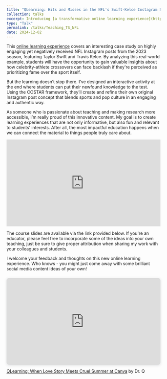 ```yaml
---
title: "QLearning: Hits and Misses in the NFL's Swift-Kelce Instagram Strategy"
collection: talks
excerpt: Introducing [a transformative online learning experience](https://youtu.be/HpOOvWrgiGM) that takes an in-depth look at highly engaged, yet negatively received NFL Instagram posts featuring Taylor Swift and Travis Kelce. By analyzing this real-world case study, students will uncover valuable insights on how celebrity-athlete crossovers can face backlash if perceived as prioritizing fame over the sport, as well as strategies for striking the right balance between sports and culture on social media. The course culminates in an interactive activity where students use the COSTAR framework to ideate and refine their own original Instagram post concept.
type: "Talk"
permalink: /talks/Teaching_TS_NFL
date: 2024-12-02
---
```


This [online learning experience](https://youtu.be/HpOOvWrgiGM) covers an interesting case study on highly engaging yet negatively received NFL Instagram posts from the 2023 season, featuring Taylor Swift and Travis Kelce. By analyzing this real-world example, students will have the opportunity to gain valuable insights about how celebrity-athlete crossovers can face backlash if they're perceived as prioritizing fame over the sport itself.

But the learning doesn’t stop there. I’ve designed an interactive activity at the end where students can put their newfound knowledge to the test. Using the COSTAR framework, they’ll create and refine their own original Instagram post concept that blends sports and pop culture in an engaging and authentic way.

As someone who is passionate about teaching and making research more accessible, I’m really proud of this innovative content. My goal is to create learning experiences that are not only informative, but also fun and relevant to students’ interests. After all, the most impactful education happens when we can connect the material to things people truly care about.

<div style="position: relative; width: 100%; padding-bottom: 56.25%;">
    <iframe style="position: absolute; top: 0; left: 0; width: 100%; height: 100%;"
        src="https://youtu.be/HpOOvWrgiGM"
        title="YouTube video player"
        frameborder="0"
        allow="accelerometer; autoplay; clipboard-write; encrypted-media; gyroscope; picture-in-picture"
        allowfullscreen>
    </iframe>
</div>

The course slides are available via the link provided below. If you're an educator, please feel free to incorporate some of the ideas into your own teaching, just be sure to give proper attribution when sharing my work with your colleagues and students.

I welcome your feedback and thoughts on this new online learning experience. Who knows - you might just come away with some brilliant social media content ideas of your own!

<div style="position: relative; width: 100%; height: 0; padding-top: 56.2500%;
 padding-bottom: 0; box-shadow: 0 2px 8px 0 rgba(63,69,81,0.16); margin-top: 1.6em; margin-bottom: 0.9em; overflow: hidden;
 border-radius: 8px; will-change: transform;">
  <iframe loading="lazy" style="position: absolute; width: 100%; height: 100%; top: 0; left: 0; border: none; padding: 0;margin: 0;"
    src="https://www.canva.com/design/DAGXlyvQ-hs/-WuprGU1BeLNpn0OnNs5Cg/view?embed" allowfullscreen="allowfullscreen" allow="fullscreen">
  </iframe>
</div>
<a href="https://www.canva.com/design/DAGXlyvQ-hs/-WuprGU1BeLNpn0OnNs5Cg/view?utm_content=DAGXlyvQ-hs&utm_campaign=designshare&utm_medium=link&utm_source=editor" target="_blank" rel="noopener">QLearning: When Love Story Meets Cruel Summer at Canva</a> by Dr. Q
